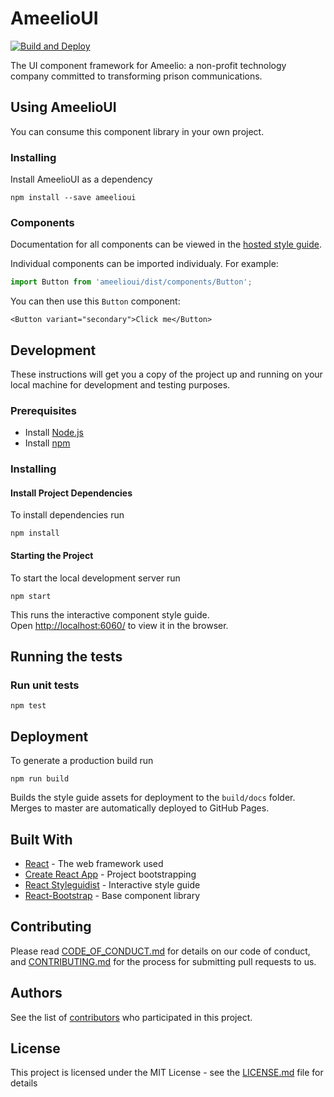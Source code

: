 # AmeelioUI

[![Build and Deploy](https://github.com/AmeelioDev/AmeelioUI/workflows/Build%20and%20Deploy/badge.svg)](https://github.com/AmeelioDev/AmeelioUI/actions?query=workflow%3A%22Build+and+Deploy%22)

The UI component framework for Ameelio: a non-profit technology company committed to transforming prison communications.

## Using AmeelioUI

You can consume this component library in your own project. 

### Installing

Install AmeelioUI as a dependency

```
npm install --save ameelioui
```

### Components

Documentation for all components can be viewed in the [hosted style guide](https://ameeliodev.github.io/AmeelioUI/).

Individual components can be imported individualy. For example:

```js
import Button from 'ameelioui/dist/components/Button';
```

You can then use this `Button` component:

```
<Button variant="secondary">Click me</Button>
```

## Development

These instructions will get you a copy of the project up and running on your local machine for development and testing purposes.

### Prerequisites

* Install [Node.js](https://nodejs.org/en/)
* Install [npm](https://www.npmjs.com/get-npm)

### Installing

#### Install Project Dependencies

To install dependencies run

```
npm install
```

#### Starting the Project

To start the local development server run

```
npm start
```

This runs the interactive component style guide.<br />
Open [http://localhost:6060/](http://localhost:6060/) to view it in the browser.

## Running the tests

### Run unit tests

```
npm test
```

## Deployment

To generate a production build run

```
npm run build
```

Builds the style guide assets for deployment to the `build/docs` folder. Merges to master are automatically deployed to GitHub Pages.

## Built With

* [React](https://reactjs.org/) - The web framework used
* [Create React App](https://create-react-app.dev/) - Project bootstrapping
* [React Styleguidist](https://react-styleguidist.js.org/) - Interactive style guide
* [React-Bootstrap](https://react-bootstrap.github.io/) - Base component library

## Contributing

Please read [CODE_OF_CONDUCT.md](CODE_OF_CONDUCT.md) for details on our code of conduct, and [CONTRIBUTING.md](CONTRIBUTING.md) for the process for submitting pull requests to us.

## Authors

See the list of [contributors](https://github.com/AmeelioDev/letters/contributors) who participated in this project.

## License

This project is licensed under the MIT License - see the [LICENSE.md](LICENSE.md) file for details
